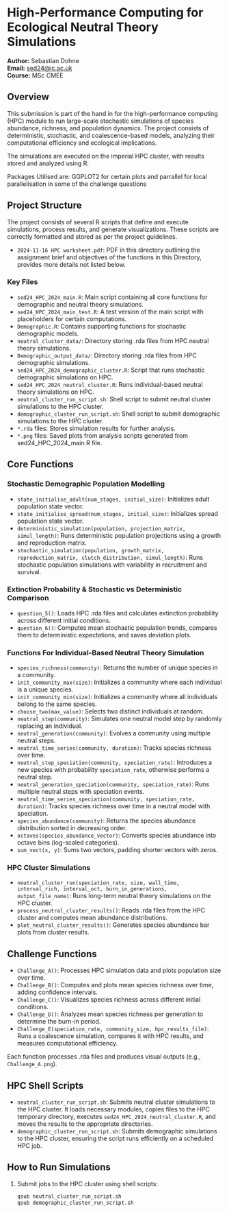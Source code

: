 # High-Performance Computing for Ecological Neutral Theory Simulations


**Author:** Sebastian Dohne  
**Email:** [sed24@ic.ac.uk](mailto:sed24@ic.ac.uk)  
**Course:** MSc CMEE 

## Overview
This submission is part of the hand in for the high-performance computing (HPC) module to run large-scale stochastic simulations of species abundance, richness, and population dynamics. The project consists of deterministic, stochastic, and coalescence-based models, analyzing their computational efficiency and ecological implications.

The simulations are executed on the imperial HPC cluster, with results stored and analyzed using R.

Packages Utilised are: GGPLOT2 for certain plots and parrallel for local parallelisation in some of the challenge questions

## Project Structure
The project consists of several R scripts that define and execute simulations, process results, and generate visualizations. These scripts are correctly formatted and stored as per the project guidelines.

- `2024-11-16 HPC worksheet.pdf`: PDF in this directory outlining the assignment brief and objectives of the functions in this Directory, provides more details not listed below.


### Key Files
- `sed24_HPC_2024_main.R`: Main script containing all core functions for demographic and neutral theory simulations.
- `sed24_HPC_2024_main_test.R`: A test version of the main script with placeholders for certain computations.
- `Demographic.R`: Contains supporting functions for stochastic demographic models.
- `neutral_cluster_data/`: Directory storing .rda files from HPC neutral theory simulations.
- `Demographic_output_data/`: Directory storing .rda files from HPC demographic simulations.
- `sed24_HPC_2024_demographic_cluster.R`: Script that runs stochastic demographic simulations on HPC.
- `sed24_HPC_2024_neutral_cluster.R`: Runs individual-based neutral theory simulations on HPC.
- `neutral_cluster_run_script.sh`: Shell script to submit neutral cluster simulations to the HPC cluster.
- `demographic_cluster_run_script.sh`: Shell script to submit demographic simulations to the HPC cluster.
- `*.rda` files: Stores simulation results for further analysis.
- `*.png` files: Saved plots from analysis scripts generated from sed24_HPC_2024_main.R file.

## Core Functions

### Stochastic Demographic Population Modelling
- `state_initialise_adult(num_stages, initial_size)`: Initializes adult population state vector.
- `state_initialise_spread(num_stages, initial_size)`: Initializes spread population state vector.
- `deterministic_simulation(population, projection_matrix, simul_length)`: Runs deterministic population projections using a growth and reproduction matrix.
- `stochastic_simulation(population, growth_matrix, reproduction_matrix, clutch_distribution, simul_length)`: Runs stochastic population simulations with variability in recruitment and survival.

### Extinction Probability & Stochastic vs Deterministic Comparison
- `question_5()`: Loads HPC .rda files and calculates extinction probability across different initial conditions.
- `question_6()`: Computes mean stochastic population trends, compares them to deterministic expectations, and saves deviation plots.

### Functions For Individual-Based Neutral Theory Simulation
- `species_richness(community)`: Returns the number of unique species in a community.
- `init_community_max(size)`: Initializes a community where each individual is a unique species.
- `init_community_min(size)`: Initializes a community where all individuals belong to the same species.
- `choose_two(max_value)`: Selects two distinct individuals at random.
- `neutral_step(community)`: Simulates one neutral model step by randomly replacing an individual.
- `neutral_generation(community)`: Evolves a community using multiple neutral steps.
- `neutral_time_series(community, duration)`: Tracks species richness over time.
- `neutral_step_speciation(community, speciation_rate)`: Introduces a new species with probability `speciation_rate`, otherwise performs a neutral step.
- `neutral_generation_speciation(community, speciation_rate)`: Runs multiple neutral steps with speciation events.
- `neutral_time_series_speciation(community, speciation_rate, duration)`: Tracks species richness over time in a neutral model with speciation.
- `species_abundance(community)`: Returns the species abundance distribution sorted in decreasing order.
- `octaves(species_abundance_vector)`: Converts species abundance into octave bins (log-scaled categories).
- `sum_vect(x, y)`: Sums two vectors, padding shorter vectors with zeros.

### HPC Cluster Simulations
- `neutral_cluster_run(speciation_rate, size, wall_time, interval_rich, interval_oct, burn_in_generations, output_file_name)`: Runs long-term neutral theory simulations on the HPC cluster.
- `process_neutral_cluster_results()`: Reads .rda files from the HPC cluster and computes mean abundance distributions.
- `plot_neutral_cluster_results()`: Generates species abundance bar plots from cluster results.

## Challenge Functions
- `Challenge_A()`: Processes HPC simulation data and plots population size over time.
- `Challenge_B()`: Computes and plots mean species richness over time, adding confidence intervals.
- `Challenge_C()`: Visualizes species richness across different initial conditions.
- `Challenge_D()`: Analyzes mean species richness per generation to determine the burn-in period.
- `Challenge_E(speciation_rate, community_size, hpc_results_file)`: Runs a coalescence simulation, compares it with HPC results, and measures computational efficiency.

Each function processes .rda files and produces visual outputs (e.g., `Challenge_A.png`).

## HPC Shell Scripts
- `neutral_cluster_run_script.sh`: Submits neutral cluster simulations to the HPC cluster. It loads necessary modules, copies files to the HPC temporary directory, executes `sed24_HPC_2024_neutral_cluster.R`, and moves the results to the appropriate directories.
- `demographic_cluster_run_script.sh`: Submits demographic simulations to the HPC cluster, ensuring the script runs efficiently on a scheduled HPC job.

## How to Run Simulations
1. Submit jobs to the HPC cluster using shell scripts:
   ```bash
   qsub neutral_cluster_run_script.sh
   qsub demographic_cluster_run_script.sh
   ```